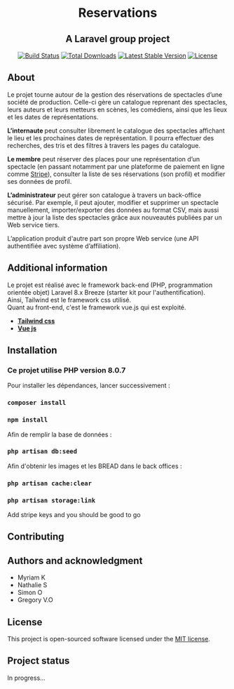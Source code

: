<h1 align="center">Reservations</h1> 
<h2 align="center">A Laravel group project</h2>

<p align="center">
<a href="https://travis-ci.org/laravel/framework"><img src="https://travis-ci.org/laravel/framework.svg" alt="Build Status"></a>
<a href="https://packagist.org/packages/laravel/framework"><img src="https://img.shields.io/packagist/dt/laravel/framework" alt="Total Downloads"></a>
<a href="https://packagist.org/packages/laravel/framework"><img src="https://img.shields.io/packagist/v/laravel/framework" alt="Latest Stable Version"></a>
<a href="https://packagist.org/packages/laravel/framework"><img src="https://img.shields.io/packagist/l/laravel/framework" alt="License"></a>
</p>

## About

Le projet tourne autour de la gestion des réservations de spectacles d’une société de production.
Celle-ci gère un catalogue reprenant des spectacles, leurs auteurs et leurs metteurs en scènes, les comédiens, ainsi que les lieux et les dates de représentations.

<b>L’internaute </b> peut consulter librement le catalogue des spectacles affichant le lieu et les prochaines dates de représentation. Il pourra effectuer des recherches, des tris et des filtres à travers les pages du catalogue.

<b>Le membre</b> peut réserver des places pour une représentation d’un spectacle (en passant notamment par une plateforme de paiement en ligne comme [Stripe](https://stripe.com/fr-be/)),
consulter la liste de ses réservations (son profil) et modifier ses données de profil.

<b>L’administrateur</b> peut gérer son catalogue à travers un back-office sécurisé. Par exemple, il peut ajouter, modifier et supprimer un spectacle manuellement, importer/exporter des données au format CSV, mais aussi mettre à jour la liste des spectacles grâce aux nouveautés publiées par un Web service tiers.

L’application produit d'autre part son propre Web service (une API authentifiée avec système d’affiliation).

## Additional information

Le projet est réalisé avec le framework back-end (PHP, programmation orientée objet) Laravel 8.x Breeze (starter kit pour l'authentification).</br>
Ainsi, Tailwind est le framework css utilisé.</br>
Quant au front-end, c'est le framework vue.js qui est exploité.

-   **[Tailwind css](https://tailwindcss.com/)**
-   **[Vue js](/https://vuejs.org//)**

## Installation

### Ce projet utilise PHP version 8.0.7

Pour installer les dépendances, lancer successivement :

### `composer install`

### `npm install`

Afin de remplir la base de données :

### `php artisan db:seed`

Afin d'obtenir les images et les BREAD dans le back offices :

### `php artisan cache:clear`

### `php artisan storage:link`

Add stripe keys and you should be good to go

## Contributing

## Authors and acknowledgment

<ul>
    <li>Myriam K</li>
    <li>Nathalie S</li>
    <li>Simon O</li>
    <li>Gregory V.O</li>
</ul>

## License

This project is open-sourced software licensed under the [MIT license](https://opensource.org/licenses/MIT).

## Project status

In progress...
